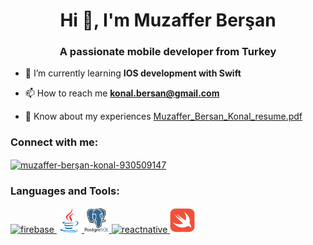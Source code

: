 <h1 align="center">Hi 👋, I'm Muzaffer Berşan</h1>
<h3 align="center">A passionate mobile developer from Turkey</h3>

- 🌱 I’m currently learning **IOS development with Swift**

- 📫 How to reach me **konal.bersan@gmail.com**

- 📄 Know about my experiences [Muzaffer_Bersan_Konal_resume.pdf](https://github.com/bersan-konal/bersan-konal/files/7492655/Muzaffer_Bersan_Konal_resume.pdf)


<h3 align="left">Connect with me:</h3>
<p align="left">
<a href="https://linkedin.com/in/muzaffer-berşan-konal-930509147" target="blank"><img align="center" src="https://raw.githubusercontent.com/rahuldkjain/github-profile-readme-generator/master/src/images/icons/Social/linked-in-alt.svg" alt="muzaffer-berşan-konal-930509147" height="30" width="40" /></a>
</p>

<h3 align="left">Languages and Tools:</h3>
<p align="left"> <a href="https://firebase.google.com/" target="_blank"> <img src="https://www.vectorlogo.zone/logos/firebase/firebase-icon.svg" alt="firebase" width="40" height="40"/> </a> <a href="https://www.java.com" target="_blank"> <img src="https://raw.githubusercontent.com/devicons/devicon/master/icons/java/java-original.svg" alt="java" width="40" height="40"/> </a> <a href="https://www.postgresql.org" target="_blank"> <img src="https://raw.githubusercontent.com/devicons/devicon/master/icons/postgresql/postgresql-original-wordmark.svg" alt="postgresql" width="40" height="40"/> </a> <a href="https://reactnative.dev/" target="_blank"> <img src="https://reactnative.dev/img/header_logo.svg" alt="reactnative" width="40" height="40"/> </a> <a href="https://developer.apple.com/swift/" target="_blank"> <img src="https://raw.githubusercontent.com/devicons/devicon/master/icons/swift/swift-original.svg" alt="swift" width="40" height="40"/> </a> </p>

